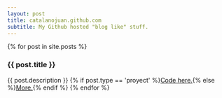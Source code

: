 ```yaml
---
layout: post
title: catalanojuan.github.com
subtitle: My Github hosted "blog like" stuff.
---
```

{% for post in site.posts %}
### {{ post.title }}

{{ post.description }} {% if post.type == 'proyect' %}[Code here.]({{post.repo_url}}){% else %}[More.]({{post.url}}){% endif %}
{% endfor %}

